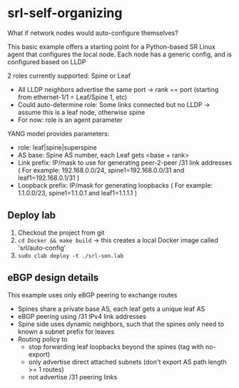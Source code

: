 # srl-self-organizing

What if network nodes would auto-configure themselves?

This basic example offers a starting point for a Python-based SR Linux agent that configures the local node.
Each node has a generic config, and is configured based on LLDP

2 roles currently supported: Spine or Leaf
* All LLDP neighbors advertise the same port -> rank == port (starting from ethernet-1/1 = Leaf/Spine 1, etc)
* Could auto-determine role: Some links connected but no LLDP -> assume this is a leaf node, otherwise spine
* For now: role is an agent parameter

YANG model provides parameters:
* role: leaf|spine|superspine
* AS base: Spine AS number, each Leaf gets <base + rank>
* Link prefix: IP/mask to use for generating peer-2-peer /31 link addresses 
  ( For example: 192.168.0.0/24, spine1=192.168.0.0/31 and leaf1=192.168.0.1/31 )
* Loopback prefix: IP/mask for generating loopbacks
  ( For example: 1.1.0.0/23, spine1=1.1.0.1 and leaf1=1.1.1.1 )


## Deploy lab
1. Checkout the project from git
2. `cd Docker && make build` -> this creates a local Docker image called 'srl/auto-config'
3. `sudo clab deploy -t ./srl-son.lab`

## eBGP design details
This example uses only eBGP peering to exchange routes
* Spines share a private base AS, each leaf gets a unique leaf AS
* eBGP peering using /31 IPv4 link addresses
* Spine side uses dynamic neighbors, such that the spines only need to known a subnet prefix for leaves
* Routing policy to 
  + stop forwarding leaf loopbacks beyond the spines (tag with no-export)
  + only advertise direct attached subnets (don't export AS path length >= 1 routes)
  + not advertise /31 peering links 
